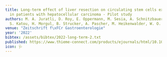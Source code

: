 ```yaml
---
title: Long-term effect of liver resection on circulating stem cells expressing PD-L1
  in patients with hepatocellular carcinoma - Pilot study
authors: M. A. Juratli, D. Roy, E. Oppermann, M. Sesia, A. Schnitzbauer, J. Hoelzen,
  S. Katou, H. Morgul, B. Strucker, A. Pascher, M. Heikenwalder, W. O. Bechstein.
venue: "Zeitschrift f\xFCr Gastroenterologie"
year: '2022'
bibtex: /assets/bibtex/2022-long-term-2.txt
published: https://www.thieme-connect.com/products/ejournals/html/10.1055/s-0042-1754884
icon: 🩺
---
```


